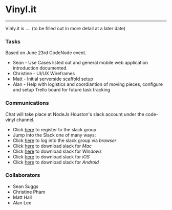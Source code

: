 # Vinyl.it
------

Vinly.it is .... (to be filled out in more detail at a later date)


### Tasks
Based on June 23rd CodeNode event.
- Sean - Use Cases listed out and general mobile web application introduction documented.
- Christine - UI/UX Wireframes
- Matt - Initial serverside scaffold setup
- Alan - Help with logistics and coordiantion of moving pieces, configure and setup Trello board for future task tracking

### Communications
Chat will take place at NodeJs Houston's slack account under the code-vinyl channel.
- Click [here](http://chat.nodejshouston.com/) to register to the slack group
- Jump into the Slack one of many ways:
 - Click [here](https://nodejshouston.slack.com/) to log into the slack group via *browser*
 - Click [here](https://itunes.apple.com/app/slack/id803453959?ls=1&mt=12) to download slack for *Mac*
 - Click [here](https://babeljs.slack.com/ssb/download-win) to download slack for *Windows*
 - Click [here](https://itunes.apple.com/app/slack-app/id618783545?ls=1&mt=8) to download slack for *iOS*
 - Click [here](https://play.google.com/store/apps/details?id=com.Slack) to download slack for *Android*

### Collaborators
- Sean Suggs
- Christine Pham
- Matt Hall
- Alan Lee
